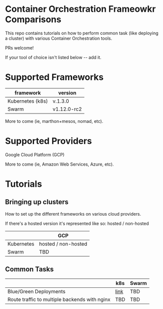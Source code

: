 # Container Orchestration Frameowkr Comparisons
This repo contains tutorials on how to perform common task (like deploying a cluster) with various Container Orchestration tools.

PRs welcome!

If your tool of choice isn't listed below -- add it.  

# Supported Frameworks 
| framework  | version |
| --- | --- |
| Kubernetes (k8s) | v.1.3.0 |
| Swarm | v1.12.0-rc2 |

More to come (ie, marthon+mesos, nomad, etc).

# Supported Providers
Google Cloud Platform (GCP)

More to come (ie, Amazon Web Services, Azure, etc).

# Tutorials

## Bringing up clusters

How to set up the different frameworks on various cloud providers.

If there's a hosted version it's represented like so: hosted / non-hosted

|  | GCP |
| --- | --- |
| Kubernetes | hosted / non-hosted |
| Swarm | TBD | 

## Common Tasks

|  | k8s |  Swarm   |
| --- | --- | --- |
| Blue/Green Deployments | [link](blue-green-deployment/kubernetes/README.md) | TBD |
| Route traffic to multiple backends with nginx | TBD | TBD |
